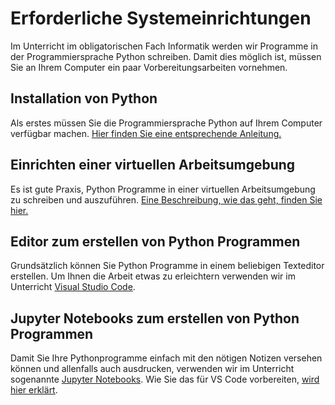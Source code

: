 # Erforderliche Systemeinrichtungen

Im Unterricht im obligatorischen Fach Informatik werden wir Programme in
der Programmiersprache Python schreiben. Damit dies möglich ist, müssen
Sie an Ihrem Computer ein paar Vorbereitungsarbeiten vornehmen.

## Installation von Python

Als erstes müssen Sie die Programmiersprache Python auf Ihrem Computer
verfügbar machen.
[Hier finden Sie eine entsprechende Anleitung.](../anleitungen/python.md)

## Einrichten einer virtuellen Arbeitsumgebung

Es ist gute Praxis, Python Programme in einer virtuellen Arbeitsumgebung
zu schreiben und auszuführen.
[Eine Beschreibung, wie das geht, finden Sie hier.](../anleitungen/anleitung_venv.md) 

## Editor zum erstellen von Python Programmen

Grundsätzlich können Sie Python Programme in einem beliebigen Texteditor
erstellen. Um Ihnen die Arbeit etwas zu erleichtern verwenden wir im
Unterricht [Visual Studio Code](../anleitungen/vs_code.md).

## Jupyter Notebooks zum erstellen von Python Programmen

Damit Sie Ihre Pythonprogramme einfach mit den nötigen Notizen versehen
können und allenfalls auch ausdrucken, verwenden wir im Unterricht
sogenannte [Jupyter Notebooks](https://jupyter.org/). Wie Sie das für VS
Code vorbereiten,
[wird hier erklärt](../anleitungen/jupyter.md).